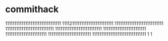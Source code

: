 # commithack
1111111111111111111111111111111
1111211111111111111111111111
111111111111111111111111111
111111111111111111111111111
11111111111111111111111111
111111111111111111111111
11111111111111111111111
111111111111111111111111
111111111111111111111111111111
1
1

